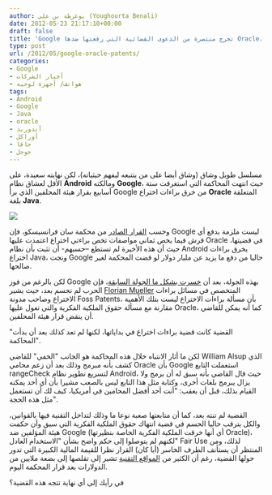 ```yaml
---
author: يوغرطة بن علي (Youghourta Benali)
date: 2012-05-23 21:17:10+00:00
draft: false
title: 'Google تخرج منتصرة من الدعوى القضائية التي رفعتها ضدها Oracle، ولكن...  '
type: post
url: /2012/05/google-oracle-patents/
categories:
- Google
- أخبار الشركات
- هواتف/ أجهزة لوحية
tags:
- Android
- Google
- Java
- oracle
- أندوريد
- أوراكل
- جافا
- جوجل
---
```


مسلسل طويل وشاق (وشاق أيضا على من يتتبعه ليفهم حيثياته)، لكن نهايته سعيدة، على الأقل لعشاق نظام **Android** ومالكته **Google**، حيث انتهت المحاكمة التي استغرقت ستة أسابيع بقرار هيئة المحلفين الذي برأ Google من خرق براءات اختراع **Oracle** المتعلقة بلغة **Java**.




[![](http://www.it-scoop.com/wp-content/uploads/2012/05/oracle-vs-google.png)
](http://www.it-scoop.com/wp-content/uploads/2012/05/oracle-vs-google.png)




وحسب [القرار الصادر](http://www.scribd.com/doc/94579677/Oracle-Patents-Verdict-Form) من محكمة سان فرانسيسكو، فإن Google ليست ملزمة بدفع أي قرش فيما يخص ثماني مواصفات تخص براءتي اختراع اعتمدت عليها Oracle في قضيتها، حيث أن هذه الأخيرة لم تستطع –حسبهم- أن تثبت بأن نظام Android يخرق براءات اختراع Java، ونجت Google حاليا من دفع ما يزيد عن مليار دولار لو قضت المحكمة لغير صالحها.




لكن بالرغم من فوز Google بهذه الجولة، بعد أن [خسرت بشكل ما الجولة السابقة](http://www.it-scoop.com/2012/05/android-news/#more-10787)، فإن الحرب لم تحسم بعد، حيث يشير [Florian Mueller](http://www.fosspatents.com/2012/05/jury-doesnt-find-google-to-infringe-two.html) المتخصص في مسائل براءات الاختراع وصاحب مدونة Foss Patents، بأن مسألة براءات الاختراع ليست بتلك الأهمية مقارنة مع مسألة حقوق الملكية الفكرية والتي تعول عليها Oracle، كما أنه يمكن للقاضي أن ينقض قرار هيئة المحلفين.




"القضية كانت قضية براءات اختراع في بداياتها، لكنها لم تعد كذلك بعد أن بدأت المحاكمة".




لكن ما أثار الانتباه خلال هذه المحاكمة هو الجانب "الخفي" للقاضي William Alsup الذي كشف بأنه مبرمج وذلك بعد أن زعم محامي Oracle بأن Google استعملت التابع rangeCheck لتسريع تطوير نظام Android، حيث قال القاضي بأنه سبق له أن برمج ولا يزال يبرمج بلغات أخرى، وكتابة مثل هذا التابع ليس بالصعب مشيرا بأن أي أحد يمكنه القيام بذلك، قبل أن يعقب: "أنت أحد أفضل المحامين في أمريكيا، كيف لك أن تستعمل مثل هذه الحجة".




القضية لم تنته بعد، كما أن متابعتها صعبة نوعا ما وذلك لتداخل التقنية فيها بالقوانين، والكل يترقب حاليا الحسم في قضية انتهاك حقوق الملكية الفكرية التي سبق وأن حكمت هيئة المؤلفين ضد Google (أي أنها خرقت الملكية الفكرية الخاصة بنظيرتها Oracle)، لكنهم لم يتوصلوا إلى حكم واضح بشأن "الاستخدام العادل" Fair Use لذلك، ومن المنتظر أن يستأنف الطرف الخاسر (أيا كان) القرار نظرا للقيمة المالية الكبيرة التي تدور حولها القضية، رغم أن الكثير من [المواقع التقنية](http://money.cnn.com/2012/05/23/technology/google-oracle-patents/) تشير إلى تقلصها إلى بضعة ملايين من الدولارات بعد قرار المحكمة اليوم.




في رأيك إلى أي نهاية تتجه هذه القضية؟
